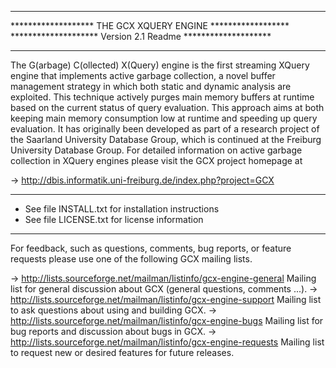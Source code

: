 ************************************************************
******************* THE GCX XQUERY ENGINE ******************
******************** Version 2.1 Readme ********************
************************************************************

The G(arbage) C(ollected) X(Query) engine is the first streaming
XQuery engine that implements active garbage collection, a novel
buffer management strategy in which both static and dynamic analysis
are exploited. This technique actively purges main memory buffers at
runtime based on the current status of query evaluation.
This approach aims at both keeping main memory consumption low at
runtime and speeding up query evaluation. 
It has originally been developed as part of a research project of 
the Saarland University Database Group, which is continued at
the Freiburg University Database Group. For detailed information on
active garbage collection in XQuery engines please visit the GCX
project homepage at

  -> http://dbis.informatik.uni-freiburg.de/index.php?project=GCX

------------------------------------------------------------
* See file INSTALL.txt for installation instructions
* See file LICENSE.txt for license information
------------------------------------------------------------

For feedback, such as questions, comments, bug reports, or 
feature requests please use one of the following GCX mailing lists.

  -> http://lists.sourceforge.net/mailman/listinfo/gcx-engine-general
     Mailing list for general discussion about GCX (general questions,
     comments ...).
  -> http://lists.sourceforge.net/mailman/listinfo/gcx-engine-support
     Mailing list to ask questions about using and building GCX.
  -> http://lists.sourceforge.net/mailman/listinfo/gcx-engine-bugs
     Mailing list for bug reports and discussion about bugs in GCX.
  -> http://lists.sourceforge.net/mailman/listinfo/gcx-engine-requests
     Mailing list to request new or desired features for future
     releases.
